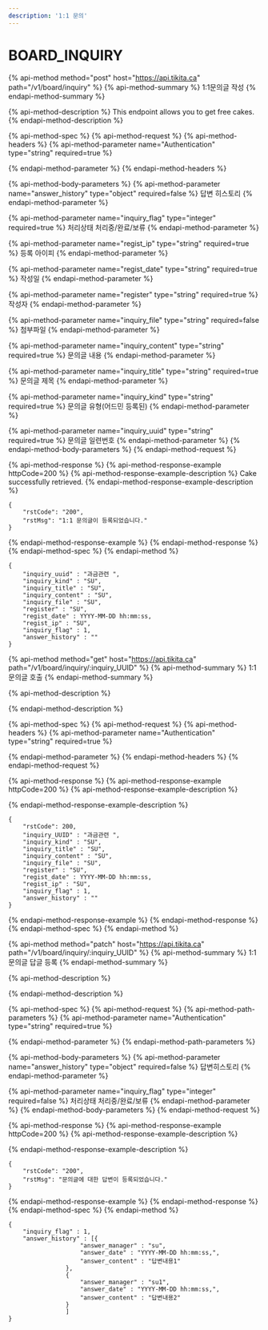 ```yaml
---
description: '1:1 문의'
---
```


# BOARD\_INQUIRY

{% api-method method="post" host="https://api.tikita.ca" path="/v1/board/inquiry" %}
{% api-method-summary %}
1:1문의글 작성 
{% endapi-method-summary %}

{% api-method-description %}
This endpoint allows you to get free cakes.
{% endapi-method-description %}

{% api-method-spec %}
{% api-method-request %}
{% api-method-headers %}
{% api-method-parameter name="Authentication" type="string" required=true %}

{% endapi-method-parameter %}
{% endapi-method-headers %}

{% api-method-body-parameters %}
{% api-method-parameter name="answer\_history" type="object" required=false %}
답변 히스토리 
{% endapi-method-parameter %}

{% api-method-parameter name="inquiry\_flag" type="integer" required=true %}
처리상태 처리중/완료/보류
{% endapi-method-parameter %}

{% api-method-parameter name="regist\_ip" type="string" required=true %}
등록 아이피 
{% endapi-method-parameter %}

{% api-method-parameter name="regist\_date" type="string" required=true %}
작성일 
{% endapi-method-parameter %}

{% api-method-parameter name="register" type="string" required=true %}
작성자 
{% endapi-method-parameter %}

{% api-method-parameter name="inquiry\_file" type="string" required=false %}
첨부파일 
{% endapi-method-parameter %}

{% api-method-parameter name="inquiry\_content" type="string" required=true %}
문의글 내용 
{% endapi-method-parameter %}

{% api-method-parameter name="inquiry\_title" type="string" required=true %}
문의글 제목 
{% endapi-method-parameter %}

{% api-method-parameter name="inquiry\_kind" type="string" required=true %}
문의글 유형\(어드민 등록된\)
{% endapi-method-parameter %}

{% api-method-parameter name="inquiry\_uuid" type="string" required=true %}
문의글 일련번호 
{% endapi-method-parameter %}
{% endapi-method-body-parameters %}
{% endapi-method-request %}

{% api-method-response %}
{% api-method-response-example httpCode=200 %}
{% api-method-response-example-description %}
Cake successfully retrieved.
{% endapi-method-response-example-description %}

```
{
    "rstCode": "200",
    "rstMsg": "1:1 문의글이 등록되었습니다."
}
```
{% endapi-method-response-example %}
{% endapi-method-response %}
{% endapi-method-spec %}
{% endapi-method %}

```text
{
    "inquiry_uuid" : "과금관련 ",
    "inquiry_kind" : "SU",
    "inquiry_title" : "SU",
    "inquiry_content" : "SU",
    "inquiry_file" : "SU",
    "register" : "SU",    
    "regist_date" : YYYY-MM-DD hh:mm:ss,
    "regist_ip" : "SU",        
    "inquiry_flag" : 1,
    "answer_history" : ""
}
```

{% api-method method="get" host="https://api.tikita.ca" path="/v1/board/inquiry/:inquiry\_UUID" %}
{% api-method-summary %}
1:1 문의글 호출 
{% endapi-method-summary %}

{% api-method-description %}

{% endapi-method-description %}

{% api-method-spec %}
{% api-method-request %}
{% api-method-headers %}
{% api-method-parameter name="Authentication" type="string" required=true %}

{% endapi-method-parameter %}
{% endapi-method-headers %}
{% endapi-method-request %}

{% api-method-response %}
{% api-method-response-example httpCode=200 %}
{% api-method-response-example-description %}

{% endapi-method-response-example-description %}

```
{
    "rstCode": 200,
    "inquiry_UUID" : "과금관련 ",
    "inquiry_kind" : "SU",
    "inquiry_title" : "SU",
    "inquiry_content" : "SU",
    "inquiry_file" : "SU",
    "register" : "SU",    
    "regist_date" : YYYY-MM-DD hh:mm:ss,
    "regist_ip" : "SU",        
    "inquiry_flag" : 1,
    "answer_history" : ""
}
```
{% endapi-method-response-example %}
{% endapi-method-response %}
{% endapi-method-spec %}
{% endapi-method %}

{% api-method method="patch" host="https://api.tikita.ca" path="/v1/board/inquiry/:inquiry\_UUID" %}
{% api-method-summary %}
1:1문의글 답글 등록 
{% endapi-method-summary %}

{% api-method-description %}

{% endapi-method-description %}

{% api-method-spec %}
{% api-method-request %}
{% api-method-path-parameters %}
{% api-method-parameter name="Authentication" type="string" required=true %}

{% endapi-method-parameter %}
{% endapi-method-path-parameters %}

{% api-method-body-parameters %}
{% api-method-parameter name="answer\_history" type="object" required=false %}
답변히스토리 
{% endapi-method-parameter %}

{% api-method-parameter name="inquiry\_flag" type="integer" required=false %}
처리상태 처리중/완료/보류 
{% endapi-method-parameter %}
{% endapi-method-body-parameters %}
{% endapi-method-request %}

{% api-method-response %}
{% api-method-response-example httpCode=200 %}
{% api-method-response-example-description %}

{% endapi-method-response-example-description %}

```
{
    "rstCode": "200",
    "rstMsg": "문의글에 대한 답변이 등록되었습니다."
}
```
{% endapi-method-response-example %}
{% endapi-method-response %}
{% endapi-method-spec %}
{% endapi-method %}

```text
{
    "inquiry_flag" : 1,
    "answer_history" : [{
                    "answer_manager" : "su",
                    "answer_date" : "YYYY-MM-DD hh:mm:ss,",
                    "answer_content" : "답변내용1"
                },
                {
                    "answer_manager" : "su1",
                    "answer_date" : "YYYY-MM-DD hh:mm:ss,",
                    "answer_content" : "답변내용2"
                }                
                ]
}
```


